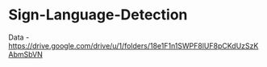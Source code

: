 # Sign-Language-Detection

Data - https://drive.google.com/drive/u/1/folders/18e1F1n1SWPF8lUF8pCKdUzSzKAbmSbVN
